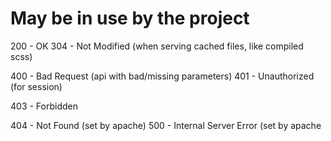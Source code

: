 # May be in use by the project



200 - OK
304 - Not Modified (when serving cached files, like compiled scss)

400 - Bad Request  (api with bad/missing parameters)
401 - Unauthorized (for session)

403 - Forbidden

404 - Not Found	(set by apache)
500 - Internal Server Error (set by apache
